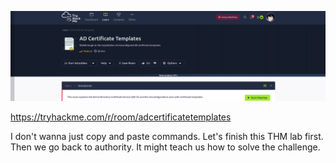![](images/banner2.png)

https://tryhackme.com/r/room/adcertificatetemplates

I don't wanna just copy and paste commands. Let's finish this THM lab first. Then we go back to authority. It might teach us how to solve the challenge.
